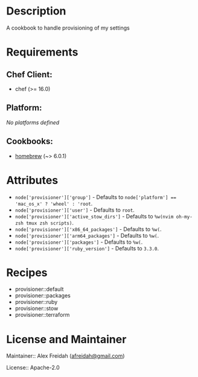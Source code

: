 # Description

A cookbook to handle provisioning of my settings

# Requirements


## Chef Client:

* chef (>= 16.0)

## Platform:

*No platforms defined*

## Cookbooks:

* [homebrew](https://github.com/sous-chefs/homebrew) (~> 6.0.1)

# Attributes

* `node['provisioner']['group']` -  Defaults to `node['platform'] == 'mac_os_x' ? 'wheel' : 'root`.
* `node['provisioner']['user']` -  Defaults to `root`.
* `node['provisioner']['active_stow_dirs']` -  Defaults to `%w(nvim oh-my-zsh tmux zsh scripts)`.
* `node['provisioner']['x86_64_packages']` -  Defaults to `%w(`.
* `node['provisioner']['arm64_packages']` -  Defaults to `%w(`.
* `node['provisioner']['packages']` -  Defaults to `%w(`.
* `node['provisioner']['ruby_version']` -  Defaults to `3.3.0`.

# Recipes

* provisioner::default
* provisioner::packages
* provisioner::ruby
* provisioner::stow
* provisioner::terraform

# License and Maintainer

Maintainer:: Alex Freidah (<afreidah@gmail.com>)



License:: Apache-2.0
